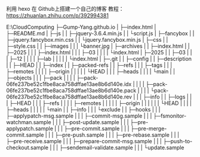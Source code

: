 利用 hexo 在 Github上搭建一个自己的博客
教程：https://zhuanlan.zhihu.com/p/392994381



E:\CloudComputing
├─Gump-Yang.github.io
|          ├─index.html
|          ├─README.md
|          ├─js
|          | ├─jquery-3.6.4.min.js
|          | └script.js
|          ├─fancybox
|          |    ├─jquery.fancybox.min.css
|          |    └jquery.fancybox.min.js
|          ├─css
|          |  ├─style.css
|          |  ├─images
|          |  |   └banner.jpg
|          ├─archives
|          |    ├─index.html
|          |    ├─2025
|          |    |  ├─index.html
|          |    |  ├─03
|          |    |  | └index.html
|          ├─2025
|          |  ├─03
|          |  | ├─12
|          |  | | ├─lab
|          |  | | |  └index.html
|          ├─.git
|          |  ├─config
|          |  ├─description
|          |  ├─HEAD
|          |  ├─index
|          |  ├─packed-refs
|          |  ├─refs
|          |  |  ├─tags
|          |  |  ├─remotes
|          |  |  |    ├─origin
|          |  |  |    |   └HEAD
|          |  |  ├─heads
|          |  |  |   └main
|          |  ├─objects
|          |  |    ├─pack
|          |  |    |  ├─pack-06fe237be52c1fbe8aca758dffae13ae8b6d140e.idx
|          |  |    |  ├─pack-06fe237be52c1fbe8aca758dffae13ae8b6d140e.pack
|          |  |    |  └pack-06fe237be52c1fbe8aca758dffae13ae8b6d140e.rev
|          |  |    ├─info
|          |  ├─logs
|          |  |  ├─HEAD
|          |  |  ├─refs
|          |  |  |  ├─remotes
|          |  |  |  |    ├─origin
|          |  |  |  |    |   └HEAD
|          |  |  |  ├─heads
|          |  |  |  |   └main
|          |  ├─info
|          |  |  └exclude
|          |  ├─hooks
|          |  |   ├─applypatch-msg.sample
|          |  |   ├─commit-msg.sample
|          |  |   ├─fsmonitor-watchman.sample
|          |  |   ├─post-update.sample
|          |  |   ├─pre-applypatch.sample
|          |  |   ├─pre-commit.sample
|          |  |   ├─pre-merge-commit.sample
|          |  |   ├─pre-push.sample
|          |  |   ├─pre-rebase.sample
|          |  |   ├─pre-receive.sample
|          |  |   ├─prepare-commit-msg.sample
|          |  |   ├─push-to-checkout.sample
|          |  |   ├─sendemail-validate.sample
|          |  |   └update.sample
